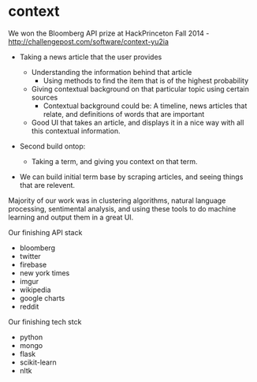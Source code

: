 context
=======

We won the Bloomberg API prize at HackPrinceton Fall 2014 - http://challengepost.com/software/context-yu2ia

- Taking a news article that the user provides
  - Understanding the information behind that article
    - Using methods to find the item that is of the highest probability
  - Giving contextual background on that particular topic using certain sources
    - Contextual background could be: A timeline, news articles that relate, and definitions of words that are important
  - Good UI that takes an article, and displays it in a nice way with all this contextual information.

- Second build ontop:
  - Taking a term, and giving you context on that term.
- We can build initial term base by scraping articles, and seeing things that are relevent.

Majority of our work was in clustering algorithms, natural language processing, sentimental analysis, and using these tools to do machine learning and output them in a great UI.

Our finishing API stack

- bloomberg
- twitter
- firebase
- new york times
- imgur
- wikipedia
- google charts
- reddit

Our finishing tech stck

- python
- mongo
- flask
- scikit-learn
- nltk